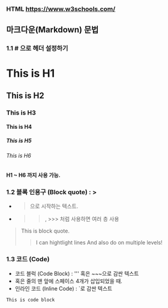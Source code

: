 ### HTML https://www.w3schools.com/

## 마크다운(Markdown) 문법

### 1.1 # 으로 헤더 설정하기
 
# This is H1
## This is H2
### This is H3
#### This is H4
##### This is H5
###### This is H6
#### H1 ~ H6 까지 사용 가능.

### 1.2 블록 인용구 (Block quote) : >
- > 으로 시작하는 텍스트.
- >>, >>> 처럼 사용하면 여러 층 사용

> This is block quote.
>> I can hightlight lines
>> And also do on multiple levels!

### 1.3 코드 (Code)
- 코드 블럭 (Code Block) : ''' 혹은 \~\~~으로 감싼 텍스트
- 혹은 줄의 맨 앞에 스페이스 4개가 삽입되었을 때.
- 인라인 코드 (Inline Code) : \`로 감싼 텍스트

```This is code block```

 
